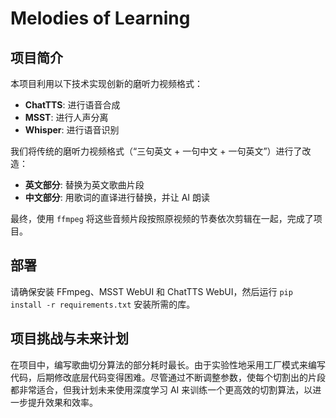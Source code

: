 # Melodies of Learning

## 项目简介

本项目利用以下技术实现创新的磨听力视频格式：
- **ChatTTS**: 进行语音合成
- **MSST**: 进行人声分离
- **Whisper**: 进行语音识别

我们将传统的磨听力视频格式（“三句英文 + 一句中文 + 一句英文”）进行了改造：
- **英文部分**: 替换为英文歌曲片段
- **中文部分**: 用歌词的直译进行替换，并让 AI 朗读

最终，使用 `ffmpeg` 将这些音频片段按照原视频的节奏依次剪辑在一起，完成了项目。

## 部署

请确保安装 FFmpeg、MSST WebUI 和 ChatTTS WebUI，然后运行 `pip install -r requirements.txt` 安装所需的库。

## 项目挑战与未来计划

在项目中，编写歌曲切分算法的部分耗时最长。由于实验性地采用工厂模式来编写代码，后期修改底层代码变得困难。尽管通过不断调整参数，使每个切割出的片段都非常适合，但我计划未来使用深度学习 AI 来训练一个更高效的切割算法，以进一步提升效果和效率。
